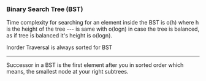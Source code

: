 ### Binary Search Tree (BST)

Time complexity for searching for an element inside the BST is o(h) where h is the height of the tree --- is same with o(logn) in case the tree is balanced, as if tree is balanced it's height is o(logn).

Inorder Traversal is always sorted for BST

---

Successor in a BST is the first element after you in sorted order
which means, the smallest node at your right subtrees.
